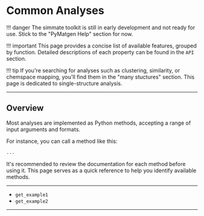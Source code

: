 # Common Analyses

!!! danger
    The simmate toolkit is still in early development and not ready for use. Stick to the "PyMatgen Help" section for now.

!!! important
    This page provides a concise list of available features, grouped by function. Detailed descriptions of each property can be found in the `API` section.

!!! tip
    If you're searching for analyses such as clustering, similarity, or chemspace mapping, you'll find them in the "many stuctures" section. This page is dedicated to single-structure analysis.

--------------------------------------------------------------------------------

## Overview

Most analyses are implemented as Python methods, accepting a range of input arguments and formats.

For instance, you can call a method like this:

``` python
...
```

It's recommended to review the documentation for each method before using it. This page serves as a quick reference to help you identify available methods.

--------------------------------------------------------------------------------

- `get_example1`
- `get_example2`

--------------------------------------------------------------------------------
